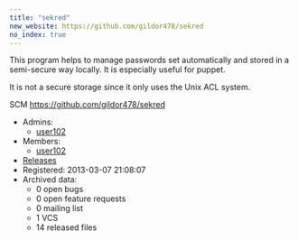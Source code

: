 ```yaml
---
title: "sekred"
new_website: https://github.com/gildor478/sekred
no_index: true
---
```


This program helps to manage passwords set automatically and stored in a semi-secure way locally. It is especially useful for puppet.

It is not a secure storage since it only uses the Unix ACL system.

SCM https://github.com/gildor478/sekred


* Admins:
  * [user102](/users/user102)
* Members:
  * [user102](/users/user102)
* [Releases](https://download.ocamlcore.org/sekred)
* Registered: 2013-03-07 21:08:07
* Archived data:
  * 0 open bugs
  * 0 open feature requests
  * 0 mailing list
  * 1 VCS
  * 14 released files
